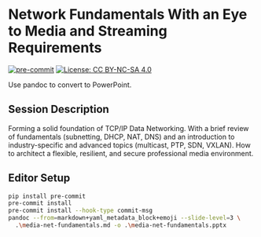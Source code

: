 # Network Fundamentals With an Eye to Media and Streaming Requirements

[![pre-commit](https://img.shields.io/badge/pre--commit-enabled-brightgreen?logo=pre-commit)](https://github.com/pre-commit/pre-commit)
[![License: CC BY-NC-SA 4.0](https://img.shields.io/badge/License-CC_BY--NC--SA_4.0-lightgrey.svg)](https://creativecommons.org/licenses/by-nc-sa/4.0/)

<!-- vale Vale.Spelling["pandoc"] = NO -->

Use pandoc to convert to PowerPoint.

## Session Description

Forming a solid foundation of TCP/IP Data Networking.
With a brief review of fundamentals (subnetting, DHCP, NAT, DNS) and an introduction to industry-specific and advanced topics (multicast, PTP, SDN, VXLAN).
How to architect a flexible, resilient, and secure professional media environment.

## Editor Setup

```bash
pip install pre-commit
pre-commit install
pre-commit install --hook-type commit-msg
pandoc --from=markdown+yaml_metadata_block+emoji --slide-level=3 \
  .\media-net-fundamentals.md -o .\media-net-fundamentals.pptx
```
